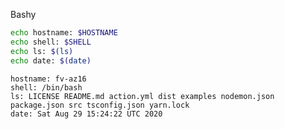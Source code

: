 
Bashy

``` bash
echo hostname: $HOSTNAME
echo shell: $SHELL
echo ls: $(ls)
echo date: $(date)
```

``` markdown-code-runner output
hostname: fv-az16
shell: /bin/bash
ls: LICENSE README.md action.yml dist examples nodemon.json package.json src tsconfig.json yarn.lock
date: Sat Aug 29 15:24:22 UTC 2020
```
